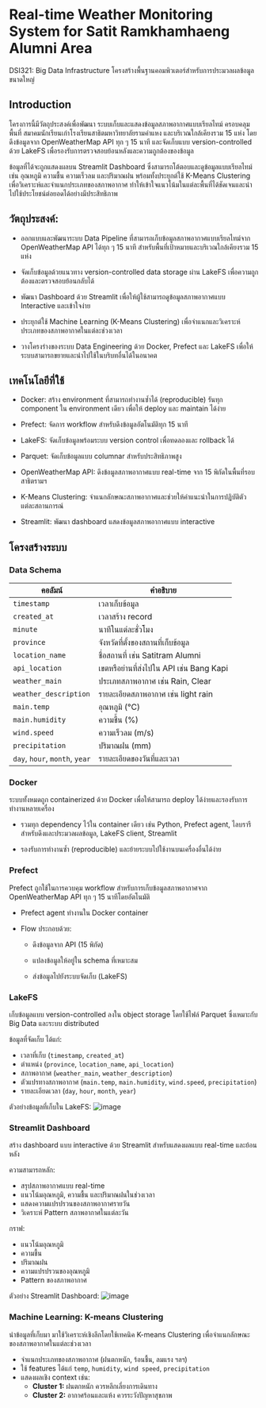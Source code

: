 # Real-time Weather Monitoring System for Satit Ramkhamhaeng Alumni Area
DSI321: Big Data Infrastructure โครงสร้างพื้นฐานคอมพิวเตอร์สำหรับการประมวลผลข้อมูลขนาดใหญ่
##  Introduction

โครงการนี้มีวัตถุประสงค์เพื่อพัฒนา ระบบเก็บและแสดงข้อมูลสภาพอากาศแบบเรียลไทม์ ครอบคลุมพื้นที่ สมาคมนักเรียนเก่าโรงเรียนสาธิตมหาวิทยาลัยรามคำแหง และบริเวณใกล้เคียงรวม 15 แห่ง โดยดึงข้อมูลจาก OpenWeatherMap API ทุก ๆ 15 นาที และจัดเก็บแบบ version-controlled ด้วย LakeFS เพื่อรองรับการตรวจสอบย้อนหลังและความถูกต้องของข้อมูล

ข้อมูลที่ได้จะถูกแสดงผลบน Streamlit Dashboard ซึ่งสามารถโต้ตอบและดูข้อมูลแบบเรียลไทม์ เช่น อุณหภูมิ ความชื้น ความเร็วลม และปริมาณฝน พร้อมทั้งประยุกต์ใช้ K-Means Clustering เพื่อวิเคราะห์และจำแนกประเภทของสภาพอากาศ ทำให้เข้าใจแนวโน้มในแต่ละพื้นที่ได้ชัดเจนและนำไปใช้ประโยชน์ต่อยอดได้อย่างมีประสิทธิภาพ

## วัตถุประสงค์:

* ออกแบบและพัฒนาระบบ Data Pipeline ที่สามารถเก็บข้อมูลสภาพอากาศแบบเรียลไทม์จาก OpenWeatherMap API ได้ทุก ๆ 15 นาที สำหรับพื้นที่เป้าหมายและบริเวณใกล้เคียงรวม 15 แห่ง

* จัดเก็บข้อมูลด้วยแนวทาง version-controlled data storage ผ่าน LakeFS เพื่อความถูกต้องและตรวจสอบย้อนกลับได้

* พัฒนา Dashboard ด้วย Streamlit เพื่อให้ผู้ใช้สามารถดูข้อมูลสภาพอากาศแบบ Interactive และเข้าใจง่าย

* ประยุกต์ใช้ Machine Learning (K-Means Clustering) เพื่อจำแนกและวิเคราะห์ประเภทของสภาพอากาศในแต่ละช่วงเวลา

* วางโครงร่างของระบบ Data Engineering ด้วย Docker, Prefect และ LakeFS เพื่อให้ระบบสามารถขยายและนำไปใช้ในบริบทอื่นได้ในอนาคต

## เทคโนโลยีที่ใช้

* Docker: สร้าง environment ที่สามารถทำงานซ้ำได้ (reproducible) รันทุก component ใน environment เดียว เพื่อให้ deploy และ maintain ได้ง่าย

* Prefect: จัดการ workflow สำหรับดึงข้อมูลอัตโนมัติทุก 15 นาที

* LakeFS: จัดเก็บข้อมูลพร้อมระบบ version control เพื่อทดลองและ rollback ได้

* Parquet: จัดเก็บข้อมูลแบบ columnar สำหรับประสิทธิภาพสูง

* OpenWeatherMap API:	ดึงข้อมูลสภาพอากาศแบบ real-time จาก 15 พิกัดในพื้นที่รอบสาธิตรามฯ

* K-Means Clustering:	จำแนกลักษณะสภาพอากาศและช่วยให้คำแนะนำในการปฏิบัติตัวแต่ละสถานการณ์

* Streamlit: พัฒนา dashboard แสดงข้อมูลสภาพอากาศแบบ interactive

## โครงสร้างระบบ

### Data Schema

| คอลัมน์ | คำอธิบาย |
|---------|----------|
| `timestamp` | เวลาเก็บข้อมูล |
| `created_at` | เวลาสร้าง record |
| `minute` | นาทีในแต่ละชั่วโมง |
| `province` | จังหวัดที่ตั้งของสถานที่เก็บข้อมูล |
| `location_name` | ชื่อสถานที่ เช่น Satitram Alumni |
| `api_location` | เขตหรือย่านที่ส่งไปใน API เช่น Bang Kapi	 |
| `weather_main` | ประเภทสภาพอากาศ เช่น Rain, Clear |
| `weather_description` | รายละเอียดสภาพอากาศ เช่น light rain |
| `main.temp` | อุณหภูมิ (°C) |
| `main.humidity` | ความชื้น (%) |
| `wind.speed` | ความเร็วลม (m/s) |
| `precipitation` | ปริมาณฝน (mm) |
| `day`, `hour`, `month`, `year` | รายละเอียดของวันที่และเวลา |

### Docker

ระบบทั้งหมดถูก containerized ด้วย Docker เพื่อให้สามารถ deploy ได้ง่ายและรองรับการทำงานหลายเครื่อง

- รวมทุก dependency ไว้ใน container เดียว เช่น Python, Prefect agent, ไลบรารีสำหรับดึงและประมวลผลข้อมูล, LakeFS client, Streamlit
  
- รองรับการทำงานซ้ำ (reproducible) และย้ายระบบไปใช้งานบนเครื่องอื่นได้ง่าย

### Prefect
Prefect ถูกใช้ในการควบคุม workflow สำหรับการเก็บข้อมูลสภาพอากาศจาก OpenWeatherMap API ทุก ๆ 15 นาทีโดยอัตโนมัติ

- Prefect agent ทำงานใน Docker container
  
- Flow ประกอบด้วย:
  
  - ดึงข้อมูลจาก API (15 พิกัด)
    
  - แปลงข้อมูลให้อยู่ใน schema ที่เหมาะสม
    
  - ส่งข้อมูลไปยังระบบจัดเก็บ (LakeFS)

### LakeFS
เก็บข้อมูลแบบ version-controlled ลงใน object storage โดยใช้ไฟล์ Parquet ซึ่งเหมาะกับ Big Data และระบบ distributed

ข้อมูลที่จัดเก็บ ได้แก่:
- เวลาที่เก็บ (`timestamp`, `created_at`)
- ตำแหน่ง (`province`, `location_name`, `api_location`)
- สภาพอากาศ (`weather_main`, `weather_description`)
- ตัวแปรทางสภาพอากาศ (`main.temp`, `main.humidity`, `wind.speed`, `precipitation`)
- รายละเอียดเวลา (`day`, `hour`, `month`, `year`)

ตัวอย่างข้อมูลที่เก็บใน LakeFS:
![image](https://github.com/user-attachments/assets/9d9901c3-c94c-4e18-907c-14f0f6f7738f)


### Streamlit Dashboard
สร้าง dashboard แบบ interactive ด้วย Streamlit สำหรับแสดงผลแบบ real-time และย้อนหลัง

ความสามารถหลัก:
- สรุปสภาพอากาศแบบ real-time
- แนวโน้มอุณหภูมิ, ความชื้น และปริมาณฝนในช่วงเวลา
- แสดงความแปรปรวนของสภาพอากาศรายวัน
- วิเคราะห์ Pattern สภาพอากาศในแต่ละวัน

กราฟ:
  - แนวโน้มอุณหภูมิ
  - ความชื้น
  - ปริมาณฝน
  - ความแปรปรวนของอุณหภูมิ
  - Pattern ของสภาพอากาศ
    
ตัวอย่าง Streamlit Dashboard:
![image](https://github.com/user-attachments/assets/a734e5db-1fb9-49a9-ae29-e872636d744c)

### Machine Learning: K-means Clustering
นำข้อมูลที่เก็บมา มาใช้วิเคราะห์เชิงลึกโดยใช้เทคนิค K-means Clustering เพื่อจำแนกลักษณะของสภาพอากาศในแต่ละช่วงเวลา

- จำแนกประเภทของสภาพอากาศ (ฝนตกหนัก, ร้อนชื้น, ลมแรง ฯลฯ)
- ใช้ features ได้แก่ `temp`, `humidity`, `wind speed`, `precipitation`
- แสดงผลเชิง context เช่น:
  - **Cluster 1:** ฝนตกหนัก ควรหลีกเลี่ยงการเดินทาง
  - **Cluster 2:** อากาศร้อนและแห้ง ควรระวังปัญหาสุขภาพ
